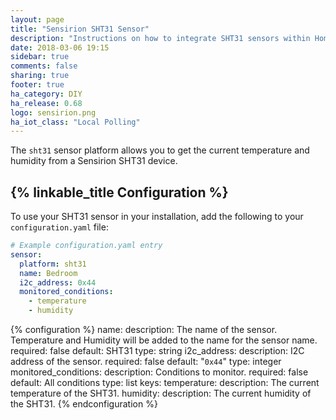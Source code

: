 ```yaml
---
layout: page
title: "Sensirion SHT31 Sensor"
description: "Instructions on how to integrate SHT31 sensors within Home Assistant."
date: 2018-03-06 19:15
sidebar: true
comments: false
sharing: true
footer: true
ha_category: DIY
ha_release: 0.68
logo: sensirion.png
ha_iot_class: "Local Polling"
---
```


The `sht31` sensor platform allows you to get the current temperature and humidity from a Sensirion SHT31 device.

## {% linkable_title Configuration %}

To use your SHT31 sensor in your installation, add the following to your `configuration.yaml` file:

```yaml
# Example configuration.yaml entry
sensor:
  platform: sht31
  name: Bedroom
  i2c_address: 0x44
  monitored_conditions:
    - temperature
    - humidity
```

{% configuration %}
  name:
    description: The name of the sensor. Temperature and Humidity will be added to the name for the sensor name.
    required: false
    default: SHT31
    type: string
  i2c_address:
    description: I2C address of the sensor.
    required: false
    default: "`0x44`"
    type: integer
  monitored_conditions:
    description: Conditions to monitor.
    required: false
    default: All conditions
    type: list
    keys:
      temperature: 
        description: The current temperature of the SHT31.
      humidity:
        description: The current humidity of the SHT31.
{% endconfiguration %}
